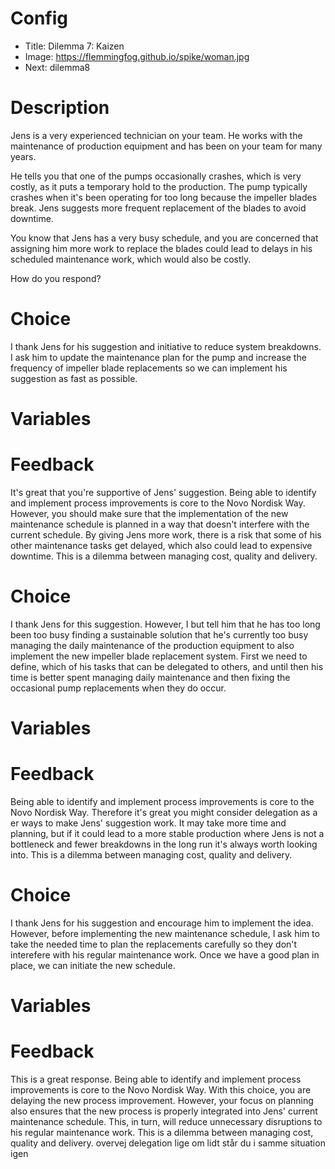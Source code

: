 # Config
 - Title: Dilemma 7: Kaizen
 - Image: https://flemmingfog.github.io/spike/woman.jpg
 - Next: dilemma8

# Description
Jens is a very experienced technician on your team. He works with the maintenance of production equipment and has been on your team for many years.

He tells you that one of the pumps occasionally crashes, which is very costly, as it puts a temporary hold to the production. The pump typically crashes when it's been operating for too long because the impeller blades break. Jens suggests more frequent replacement of the blades to avoid downtime.

You know that Jens has a very busy schedule, and you are concerned that assigning him more work to replace the blades could lead to delays in his scheduled maintenance work, which would also be costly. 

How do you respond?

# Choice
I thank Jens for his suggestion and initiative to reduce system breakdowns. I ask him to update the maintenance plan for the pump and increase the frequency of impeller blade replacements so we can implement his suggestion as fast as possible.  

# Variables

 

# Feedback

It's great that you're supportive of Jens' suggestion. Being able to identify and implement process improvements is core to the Novo Nordisk Way. However, you should make sure that the implementation of the new maintenance schedule is planned in a way that doesn't interfere with the current schedule. By giving Jens more work, there is a risk that some of his other maintenance tasks get delayed, which also could lead to expensive downtime. This is a dilemma between managing cost, quality and delivery.




# Choice
I thank Jens for this suggestion. However, I but tell him that he has too long been too busy finding a sustainable solution that he's currently too busy managing the daily maintenance of the production equipment to also implement the new impeller blade replacement system. First we need to define, which of his tasks that can be delegated to others, and until then his time is better spent managing daily maintenance and then fixing the occasional pump replacements when they do occur. 

# Variables


# Feedback
Being able to identify and implement process improvements is core to the Novo Nordisk Way. Therefore it's great you might consider delegation as a er ways to make Jens' suggestion work. It may take more time and planning, but if it could lead to a more stable production where Jens is not a bottleneck and fewer breakdowns in the long run it's always worth looking into. This is a dilemma between managing cost, quality and delivery. 





# Choice
I thank Jens for his suggestion and encourage him to implement the idea. However, before implementing the new maintenance schedule, I ask him to take the needed time to plan the replacements carefully so they don't interefere with his regular maintenance work. Once we have a good plan in place, we can initiate the new schedule.

# Variables



# Feedback
 This is a great response. Being able to identify and implement process improvements is core to the Novo Nordisk Way. With this choice, you are delaying the new process improvement. However, your focus on planning also ensures that the new process is properly integrated into Jens' current maintenance schedule. This, in turn, will reduce unnecessary disruptions to his regular maintenance work. This is a dilemma between managing cost, quality and delivery. overvej delegation lige om lidt står du i samme situation igen






